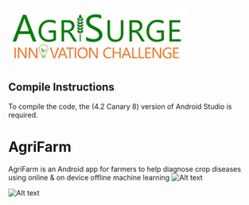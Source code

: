 ![Alt text](https://github.com/mirwisek/agrifarmAgrisurge/blob/main/images/agrisurge_logo.png?raw=true "AgriSurge Logo")
## Compile Instructions

To compile the code, the (4.2 Canary 8) version of  Android Studio is required.

# AgriFarm
AgriFarm is an Android app for farmers to help diagnose crop diseases using online &amp; on device offline machine learning
![Alt text](https://github.com/mirwisek/AgriFarm/blob/master/intro.png?raw=true "Introduction")

![Alt text](https://github.com/mirwisek/AgriFarm/blob/master/img.png?raw=true "Ui")

